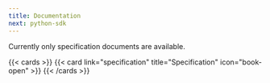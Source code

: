 ```yaml
---
title: Documentation
next: python-sdk
---
```


Currently only specification documents are available.

{{< cards >}}
  {{< card link="specification" title="Specification" icon="book-open" >}}
{{< /cards >}}
